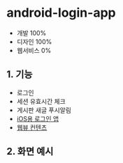 # android-login-app

* 개발 100%
* 디자인 100%
* 웹서비스 0%

## 1. 기능

* 로그인
* 세션 유효시간 체크
* 게시판 새글 푸시알림
* [iOS용 로그인 앱](https://github.com/yeaeun23/ios-login-app)
* [웹뷰 컨텐츠](https://github.com/yeaeun23/webview-for-company)

## 2. 화면 예시

